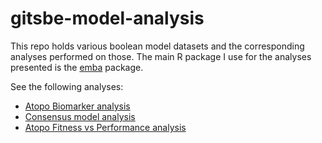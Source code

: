 # gitsbe-model-analysis

This repo holds various boolean model datasets and the corresponding analyses performed on those. 
The main R package I use for the analyses presented is the [emba](https://github.com/bblodfon/emba) package.

See the following analyses:

- [Atopo Biomarker analysis](https://bblodfon.github.io/gitsbe-model-analysis/atopo/cell-lines-2500/) 
- [Consensus model analysis](https://bblodfon.github.io/gitsbe-model-analysis/consensus-2500/consensus_model_analysis.html)
- [Atopo Fitness vs Performance analysis](https://bblodfon.github.io/gitsbe-model-analysis/atopo/cell-lines-2500/performance_vs_fitness.html)
